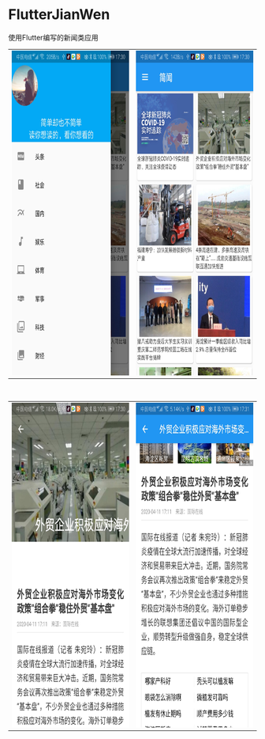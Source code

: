 # FlutterJianWen
使用Flutter编写的新闻类应用 

<table><tr>
<td><img src="https://github.com/haibowen/FlutterJianWen/blob/master/flutter_jian_wen/flutter_jian_wen/icon/Screenshot_20200411_173051_com.example.flutter_jian_wen.jpg" width="320" height="657" border=0></td>
<td><img src="https://github.com/haibowen/FlutterJianWen/blob/master/flutter_jian_wen/flutter_jian_wen/icon/Screenshot_20200411_173048_com.example.flutter_jian_wen.jpg" width="320" height="657" border=0></td>
</tr></table>

<br/>
<table><tr>
<td><img src="https://github.com/haibowen/FlutterJianWen/blob/master/flutter_jian_wen/flutter_jian_wen/icon/Screenshot_20200411_173059_com.example.flutter_jian_wen.jpg" width="320" height="657" border=0></td>
<td><img src="https://github.com/haibowen/FlutterJianWen/blob/master/flutter_jian_wen/flutter_jian_wen/icon/Screenshot_20200411_173105_com.example.flutter_jian_wen.jpg" width="320" height="657" border=0></td>
</tr></table>
<br/>
